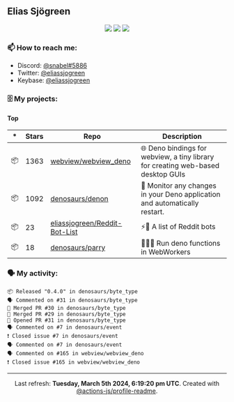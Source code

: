 ## Elias Sjögreen

<p align="center">
  <img src="https://img.shields.io/badge/🎂-dec. 2003-success" />
  <img src="https://img.shields.io/badge/🌎-Stockholm-informational" />
  <img src="https://img.shields.io/badge/👦-He/Him-informational" />
</p>

### 📫 How to reach me:

- Discord: [@snabel#5886](https://discord.com/users/267978757799673866)
- Twitter: [@eliassjogreen](https://twitter.com/eliassjogreen)
- Keybase: [@eliassjogreen](https://keybase.io/eliassjogreen)

### 🗄 My projects:

#### Top
|*|Stars|Repo|Description|
|---|---|---|---|
| 📦 | 1363 | [webview/webview_deno](https://github.com/webview/webview_deno) | 🌐 Deno bindings for webview, a tiny library for creating web-based desktop GUIs |
| 📦 | 1092 | [denosaurs/denon](https://github.com/denosaurs/denon) | 👀 Monitor any changes in your Deno application and automatically restart. |
| 📦 | 23 | [eliassjogreen/Reddit-Bot-List](https://github.com/eliassjogreen/Reddit-Bot-List) | ⚡️🤖 A list of Reddit bots |
| 📦 | 18 | [denosaurs/parry](https://github.com/denosaurs/parry) | 👷🏽‍♂️ Run deno functions in WebWorkers |

### 🗣 My activity:

```
📦 Released "0.4.0" in denosaurs/byte_type
🗣 Commented on #31 in denosaurs/byte_type
🎉 Merged PR #30 in denosaurs/byte_type
🎉 Merged PR #29 in denosaurs/byte_type
💪 Opened PR #31 in denosaurs/byte_type
🗣 Commented on #7 in denosaurs/event
❗️ Closed issue #7 in denosaurs/event
🗣 Commented on #7 in denosaurs/event
🗣 Commented on #165 in webview/webview_deno
❗️ Closed issue #165 in webview/webview_deno
```

------------
<p align="center">Last refresh: <b>Tuesday, March 5th 2024, 6:19:20 pm UTC</b>. Created with <a href=https://github.com/marketplace/actions/profile-readme>@actions-js/profile-readme</a>.</p>
